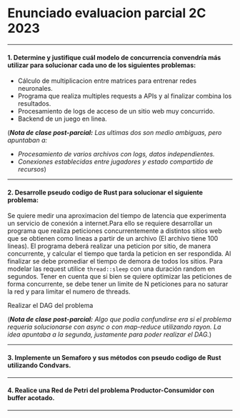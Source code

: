 #  Enunciado evaluacion parcial 2C 2023 

---

#### 1. Determine y justifique cuál modelo de concurrencia convendría más utilizar para solucionar cada uno de los siguientes problemas:

- Cálculo de multiplicacion entre matrices para entrenar redes neuronales.
- Programa que realiza multiples requests a APIs y al finalizar combina los resultados.
- Procesamiento de logs de acceso de un sitio web muy concurrido.
- Backend de un juego en linea.


(***Nota de clase post-parcial:*** *Las ultimas dos son medio ambiguas, pero apuntaban a:*
- *Procesamiento de varios archivos con logs, datos independientes.*
- *Conexiones establecidas entre jugadores y estado compartido de recursos*)

---

#### 2. Desarrolle pseudo codigo de Rust para solucionar el siguiente problema:

Se quiere medir una aproximacion del tiempo de latencia que experimenta un servicio de conexión a internet.Para ello se requiere desarrollar un programa que realiza peticiones concurrentemente a distintos sitios web que se obtienen como lineas a partir de un archivo (El archivo tiene 100 lineas).
El programa deberá realizar una peticion por sitio, de manera concurrente, y calcular el tiempo que
tarda la peticion en ser respondida. Al finalizar se debe promediar el tiempo de demora de todos los sitios.
Para modelar las request utilice `thread::sleep` con una duración random en segundos.
Tener en cuenta que si bien se quiere optimizar las peticiones de forma concurrente, se debe tener un
limite de N peticiones para no saturar la red y para limitar el numero de threads.

Realizar el DAG del problema

(***Nota de clase post-parcial:*** *Algo que podia confundirse era si el problema requeria solucionarse con async o con map-reduce utilizando rayon. La idea apuntaba a la segunda, justamente para poder realizar el DAG.*)

---

#### 3. Implemente un Semaforo y sus métodos con pseudo codigo de Rust utilizando Condvars.

---

#### 4. Realice una Red de Petri del problema Productor-Consumidor con buffer acotado.

---

